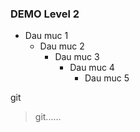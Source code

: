 
### DEMO Level 2 ###
- Dau muc 1
    - Dau muc 2
        - Dau muc 3
            - Dau muc 4
                - Dau muc 5

git
> git......